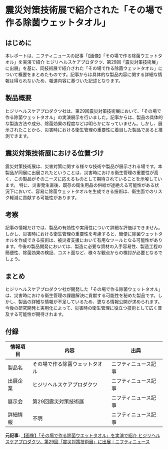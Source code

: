 # 震災対策技術展で紹介された「その場で作る除菌ウェットタオル」

## はじめに

本レポートは、ニフティニュースの記事「【画像】「その場で作る除菌ウエットタオル」を実演で紹介 ヒジリヘルスケアプロダクツ、第29回「震災対策技術展」に出展」を基に、同技術展で紹介された「その場で作る除菌ウェットタオル」について概要をまとめたものです。記事からは具体的な製品内容に関する詳細な情報は得られないため、報道内容に基づいた記述となります。


## 製品概要

ヒジリヘルスケアプロダクツ社は、第29回震災対策技術展において、「その場で作る除菌ウェットタオル」の実演展示を行いました。記事からは、製品の具体的な製造方法や成分、除菌効果の程度などは明らかになっていません。しかし、展示されたことから、災害時における衛生管理の重要性に着目した製品であると推測できます。


## 震災対策技術展における位置づけ

震災対策技術展は、災害対策に関する様々な技術や製品が展示される場です。本製品が同展に出展されたということは、災害時における衛生管理の重要性が高く、この製品がそのニーズに応えるものとして期待されていることを示唆しています。  特に、災害発生直後、既存の衛生用品の供給が途絶える可能性がある状況下において、容易に除菌ウェットタオルを生成できる技術は、衛生面でのリスク軽減に貢献する可能性があります。


## 考察

記事の情報だけでは、製品の有効性や実用性について詳細な評価はできません。しかし、災害時における衛生管理の重要性を考慮すると、簡便に除菌ウェットタオルを作成できる技術は、被災者支援において有用なツールとなる可能性があります。今後の製品開発においては、製造に必要な資材の入手容易性、製造工程の簡便性、除菌効果の検証、コスト面など、様々な観点からの検討が必要となるでしょう。


## まとめ

ヒジリヘルスケアプロダクツ社が開発した「その場で作る除菌ウェットタオル」は、災害時における衛生管理の課題解決に貢献する可能性を秘めた製品です。しかし、製品の詳細な情報が不足しているため、更なる情報公開が求められます。今後の研究開発と実用化によって、災害時の衛生管理に役立つ技術として広く普及する可能性が期待されます。


## 付録

| 情報項目 | 内容 | 出典 |
|---|---|---|
| 製品名 | その場で作る除菌ウェットタオル | ニフティニュース記事 |
| 出展企業 | ヒジリヘルスケアプロダクツ | ニフティニュース記事 |
| 展示会 | 第29回震災対策技術展 | ニフティニュース記事 |
| 詳細情報 | 不明 | ニフティニュース記事 |




**元記事:** [【画像】「その場で作る除菌ウエットタオル」を実演で紹介 ヒジリヘルスケアプロダクツ、第29回「震災対策技術展」に出展｜ニフティニュース](https://news.nifty.com/article/item/neta/12358-3788772/photo/)